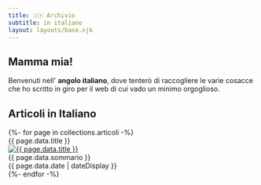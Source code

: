 ```yaml
---
title: 🇮🇹 Archivio
subtitle: in italiano
layout: layouts/base.njk
---
```

<div lang="it-IT" xml:lang="it-IT">

## Mamma mia!

Benvenuti nell' **angolo italiano**, dove tenterò di raccogliere le varie cosacce che ho scritto in giro per il web di cui vado un minimo orgoglioso.

## Articoli in Italiano

<div class="flex-container">
{%- for page in collections.articoli -%}
<div class="card">
  <div class="card-header">{{ page.data.title }}</div>
  <div class="card-main">
    <a href="{{ page.url }}">
    <img src="{{ page.data.immagine }}" alt="{{ page.data.title }}" title="{{ page.data.title }}" class="img-archivio"></a>
    <div class="main-description">{{ page.data.sommario }}</div>
  </div>
  <div class="card-date">{{ page.data.date | dateDisplay }}</div>
</div>
{%- endfor -%}
</div>

</div>
